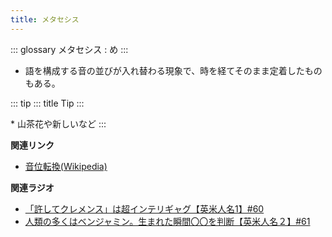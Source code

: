 ```yaml
---
title: メタセシス
---
```


::: glossary
メタセシス : め
:::

-   語を構成する音の並びが入れ替わる現象で、時を経てそのまま定着したものもある。

::: tip
::: title
Tip
:::

\* 山茶花や新しいなど
:::

**関連リンク**

-   [音位転換(Wikipedia)](https://ja.wikipedia.org/wiki/%E9%9F%B3%E4%BD%8D%E8%BB%A2%E6%8F%9B)

**関連ラジオ**

-   [「許してクレメンス」は超インテリギャグ【英米人名1】#60](https://www.youtube.com/watch?v=bkZbSiwHBWc)
-   [人類の多くはベンジャミン。生まれた瞬間〇〇を判断【英米人名２】#61](https://www.youtube.com/watch?v=SbV9O7Gd4Sk)
